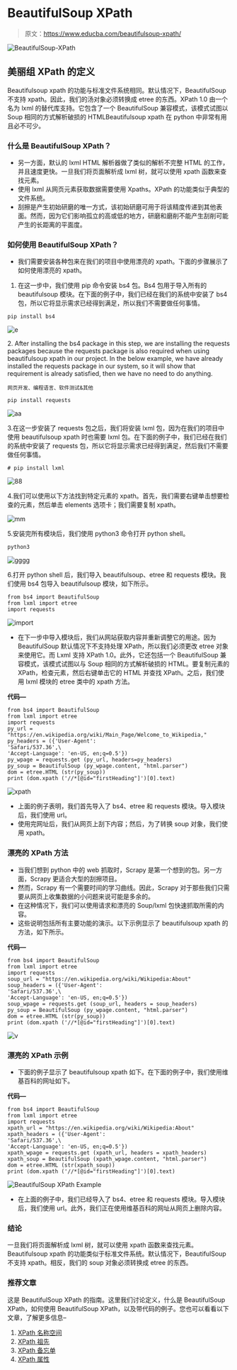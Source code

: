 # BeautifulSoup XPath

> 原文：<https://www.educba.com/beautifulsoup-xpath/>

![BeautifulSoup-XPath](img/5b268ecf59a18b0d9930283f9b6a4a82.png)



## 美丽组 XPath 的定义

Beautifulsoup xpath 的功能与标准文件系统相同。默认情况下，BeautifulSoup 不支持 xpath。因此，我们的汤对象必须转换成 etree 的东西。XPath 1.0 由一个名为 lxml 的替代库支持。它包含了一个 BeautifulSoup 兼容模式，该模式试图以 Soup 相同的方式解析破损的 HTMLBeautifulsoup xpath 在 python 中非常有用且必不可少。

### 什么是 BeautifulSoup XPath？

*   另一方面，默认的 lxml HTML 解析器做了类似的解析不完整 HTML 的工作，并且速度更快。一旦我们将页面解析成 lxml 树，就可以使用 xpath 函数来查找元素。
*   使用 lxml 从网页元素获取数据需要使用 Xpaths。XPath 的功能类似于典型的文件系统。
*   刮擦是产生初始研磨的唯一方式，该初始研磨可用于将该精度传递到其他表面。然而，因为它们影响孤立的高或低的地方，研磨和磨削不能产生刮削可能产生的长距离的平面度。

### 如何使用 BeautifulSoup XPath？

*   我们需要安装各种包来在我们的项目中使用漂亮的 xpath。下面的步骤展示了如何使用漂亮的 xpath。

1.  在这一步中，我们使用 pip 命令安装 bs4 包。Bs4 包用于导入所有的 beautifulsoup 模块。在下面的例子中，我们已经在我们的系统中安装了 bs4 包，所以它将显示需求已经得到满足，所以我们不需要做任何事情。

```
pip install bs4
```

![e](img/fe53ce15ddfccbe02ab30ae2dc2138c9.png)



2\. After installing the bs4 package in this step, we are installing the requests packages because the requests package is also required when using beautifulsoup xpath in our project. In the below example, we have already installed the requests package in our system, so it will show that requirement is already satisfied, then we have no need to do anything.

<small>网页开发、编程语言、软件测试&其他</small>

```
pip install requests
```

![aa](img/9d8d85828c7b8986ceb8b61843335aba.png)



3.在这一步安装了 requests 包之后，我们将安装 lxml 包，因为在我们的项目中使用 beautifulsoup xpath 时也需要 lxml 包。在下面的例子中，我们已经在我们的系统中安装了 requests 包，所以它将显示需求已经得到满足，然后我们不需要做任何事情。

```
# pip install lxml
```

![88](img/77490515814a014fa655d2d95498e09b.png)



4.我们可以使用以下方法找到特定元素的 xpath。首先，我们需要右键单击想要检查的元素，然后单击 elements 选项卡；我们需要复制 xpath。

![mm](img/a3e4b0ea1ee9f99263272600019c5fc0.png)



5.安装完所有模块后，我们使用 python3 命令打开 python shell。

```
python3
```

![gggg](img/29ada565dbd62676070de9a46848475d.png)



6.打开 python shell 后，我们导入 beautifulsoup、etree 和 requests 模块。我们使用 bs4 包导入 beautifulsoup 模块，如下所示。

```
from bs4 import BeautifulSoup
from lxml import etree
import requests
```

![import](img/5e69505f50880d26784b273f11daa372.png)



*   在下一步中导入模块后，我们从网站获取内容并重新调整它的用途。因为 BeautifulSoup 默认情况下不支持处理 XPath，所以我们必须更改 etree 对象来使用它。而 Lxml 支持 XPath 1.0。此外，它还包括一个 BeautifulSoup 兼容模式，该模式试图以与 Soup 相同的方式解析破损的 HTML。要复制元素的 XPath，检查元素，然后右键单击它的 HTML 并查找 XPath。之后，我们使用 lxml 模块的 etree 类中的 xpath 方法。

**代码—**

```
from bs4 import BeautifulSoup
from lxml import etree
import requests
py_url = "https://en.wikipedia.org/wiki/Main_Page/Welcome_to_Wikipedia,"
py_headers = ({'User-Agent':
'Safari/537.36',\
'Accept-Language': 'en-US, en;q=0.5'})
py_wpage = requests.get (py_url, headers=py_headers)
py_soup = BeautifulSoup (py_wpage.content, "html.parser")
dom = etree.HTML (str(py_soup))
print (dom.xpath ('//*[@id="firstHeading"]')[0].text)
```

![xpath](img/aab19b9a735627a4e802eb2f700dadc6.png)



*   上面的例子表明，我们首先导入了 bs4、etree 和 requests 模块。导入模块后，我们使用 url。
*   使用完网址后，我们从网页上刮下内容；然后，为了转换 soup 对象，我们使用 xpath。

### 漂亮的 XPath 方法

*   当我们想到 python 中的 web 抓取时，Scrapy 是第一个想到的包。另一方面，Scrapy 更适合大型的刮擦项目。
*   然而，Scrapy 有一个需要时间的学习曲线。因此，Scrapy 对于那些我们只需要从网页上收集数据的小问题来说可能是多余的。
*   在这种情况下，我们可以使用请求和漂亮的 Soup/lxml 包快速抓取所需的内容。
*   这些说明包括所有主要功能的演示。以下示例显示了 beautifulsoup xpath 的方法，如下所示。

**代码—**

```
from bs4 import BeautifulSoup
from lxml import etree
import requests
soup_url = "https://en.wikipedia.org/wiki/Wikipedia:About"
soup_headers = ({'User-Agent':
'Safari/537.36',\
'Accept-Language': 'en-US, en;q=0.5'})
soup_wpage = requests.get (soup_url, headers = soup_headers)
py_soup = BeautifulSoup (py_wpage.content, "html.parser")
dom = etree.HTML (str(py_soup))
print (dom.xpath ('//*[@id="firstHeading"]')[0].text)
```

![v](img/fae13b7306240c2ad89d6258e96843cf.png)



### 漂亮的 XPath 示例

*   下面的例子显示了 beautifulsoup xpath 如下。在下面的例子中，我们使用维基百科的网址如下。

**代码—**

```
from bs4 import BeautifulSoup
from lxml import etree
import requests
xpath_url = "https://en.wikipedia.org/wiki/Wikipedia:About"
xpath_headers = ({'User-Agent':
'Safari/537.36',\
'Accept-Language': 'en-US, en;q=0.5'})
xpath_wpage = requests.get (xpath_url, headers = xpath_headers)
xpath_soup = BeautifulSoup (xpath_wpage.content, "html.parser")
dom = etree.HTML (str(xpath_soup))
print (dom.xpath ('//*[@id="firstHeading"]')[0].text)
```

![BeautifulSoup XPath Example](img/67f3786facf9fcd0c29176b2a8d8c5d7.png)



*   在上面的例子中，我们已经导入了 bs4、etree 和 requests 模块。导入模块后，我们使用 url。此外，我们正在使用维基百科的网址从网页上删除内容。

### 结论

一旦我们将页面解析成 lxml 树，就可以使用 xpath 函数来查找元素。Beautifulsoup xpath 的功能类似于标准文件系统。默认情况下，BeautifulSoup 不支持 xpath。相反，我们的 soup 对象必须转换成 etree 的东西。

### 推荐文章

这是 BeautifulSoup XPath 的指南。这里我们讨论定义，什么是 BeautifulSoup XPath，如何使用 BeautifulSoup XPath，以及带代码的例子。您也可以看看以下文章，了解更多信息–

1.  [XPath 名称空间](https://www.educba.com/xpath-namespace/)
2.  [XPath 祖先](https://www.educba.com/xpath-ancestor/)
3.  [XPath 备忘单](https://www.educba.com/xpath-cheat-sheet/)
4.  [XPath 属性](https://www.educba.com/xpath-attribute/)





